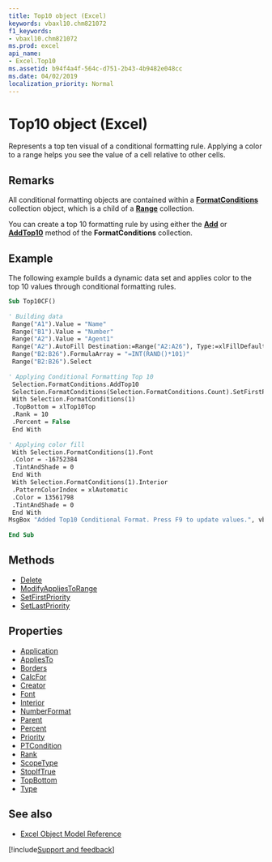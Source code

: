 ```yaml
---
title: Top10 object (Excel)
keywords: vbaxl10.chm821072
f1_keywords:
- vbaxl10.chm821072
ms.prod: excel
api_name:
- Excel.Top10
ms.assetid: b94f4a4f-564c-d751-2b43-4b9482e048cc
ms.date: 04/02/2019
localization_priority: Normal
---
```



# Top10 object (Excel)

Represents a top ten visual of a conditional formatting rule. Applying a color to a range helps you see the value of a cell relative to other cells.


## Remarks

All conditional formatting objects are contained within a **[FormatConditions](Excel.FormatConditions.md)** collection object, which is a child of a **[Range](Excel.Range(object).md)** collection. 

You can create a top 10 formatting rule by using either the **[Add](Excel.FormatConditions.Add.md)** or **[AddTop10](Excel.FormatConditions.AddTop10.md)** method of the **FormatConditions** collection.


## Example

The following example builds a dynamic data set and applies color to the top 10 values through conditional formatting rules.

```vb
Sub Top10CF() 
 
' Building data 
 Range("A1").Value = "Name" 
 Range("B1").Value = "Number" 
 Range("A2").Value = "Agent1" 
 Range("A2").AutoFill Destination:=Range("A2:A26"), Type:=xlFillDefault 
 Range("B2:B26").FormulaArray = "=INT(RAND()*101)" 
 Range("B2:B26").Select 
 
' Applying Conditional Formatting Top 10 
 Selection.FormatConditions.AddTop10 
 Selection.FormatConditions(Selection.FormatConditions.Count).SetFirstPriority 
 With Selection.FormatConditions(1) 
 .TopBottom = xlTop10Top 
 .Rank = 10 
 .Percent = False 
 End With 
 
' Applying color fill 
 With Selection.FormatConditions(1).Font 
 .Color = -16752384 
 .TintAndShade = 0 
 End With 
 With Selection.FormatConditions(1).Interior 
 .PatternColorIndex = xlAutomatic 
 .Color = 13561798 
 .TintAndShade = 0 
 End With 
MsgBox "Added Top10 Conditional Format. Press F9 to update values.", vbInformation 
 
End Sub
```

## Methods

- [Delete](Excel.Top10.Delete.md)
- [ModifyAppliesToRange](Excel.Top10.ModifyAppliesToRange.md)
- [SetFirstPriority](Excel.Top10.SetFirstPriority.md)
- [SetLastPriority](Excel.Top10.SetLastPriority.md)

## Properties

- [Application](Excel.Top10.Application.md)
- [AppliesTo](Excel.Top10.AppliesTo.md)
- [Borders](Excel.Top10.Borders.md)
- [CalcFor](Excel.Top10.CalcFor.md)
- [Creator](Excel.Top10.Creator.md)
- [Font](Excel.Top10.Font.md)
- [Interior](Excel.Top10.Interior.md)
- [NumberFormat](Excel.Top10.NumberFormat.md)
- [Parent](Excel.Top10.Parent.md)
- [Percent](Excel.Top10.Percent.md)
- [Priority](Excel.Top10.Priority.md)
- [PTCondition](Excel.Top10.PTCondition.md)
- [Rank](Excel.Top10.Rank.md)
- [ScopeType](Excel.Top10.ScopeType.md)
- [StopIfTrue](Excel.Top10.StopIfTrue.md)
- [TopBottom](Excel.Top10.TopBottom.md)
- [Type](Excel.Top10.Type.md)

## See also

- [Excel Object Model Reference](overview/Excel/object-model.md)

[!include[Support and feedback](~/includes/feedback-boilerplate.md)]